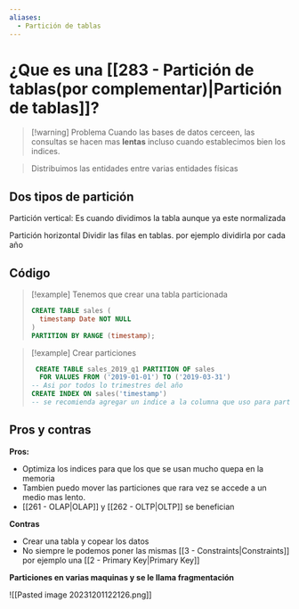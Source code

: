 ```yaml
---
aliases:
  - Partición de tablas
---
```

# ¿Que es una [[283 - Partición de tablas(por complementar)|Partición de tablas]]?

>[!warning] Problema
>Cuando las bases de datos cerceen, las consultas se hacen mas **lentas** incluso cuando establecimos bien los indices. 


> Distribuimos las entidades entre varias entidades físicas

## Dos tipos de partición

Partición vertical: Es cuando dividimos la tabla aunque ya este normalizada

Partición horizontal
Dividir las filas en tablas. por ejemplo dividirla por cada año

## Código

>[!example] Tenemos que crear una tabla particionada
>```SQL
> CREATE TABLE sales (
>	timestamp Date NOT NULL
>)
> PARTITION BY RANGE (timestamp); 


>[!example] Crear particiones
> ```SQL
>  CREATE TABLE sales_2019_q1 PARTITION OF sales
>	FOR VALUES FROM ('2019-01-01') TO ('2019-03-31')
> -- Asi por todos lo trimestres del año
> CREATE INDEX ON sales('timestamp')
> -- se recomienda agregar un indice a la columna que uso para particionar

## Pros y contras 

**Pros:**
- Optimiza los indices para que los que se usan mucho quepa en la memoria
- Tambien puedo mover las particiones que rara vez se accede a un medio mas lento.
- [[261 - OLAP|OLAP]] y [[262 - OLTP|OLTP]] se benefician

**Contras**
- Crear una tabla y copear los datos
- No siempre le podemos poner las mismas [[3 - Constraints|Constraints]] por ejemplo una [[2 - Primary Key|Primary Key]]

**Particiones en varias maquinas y se le llama fragmentación**

![[Pasted image 20231201122126.png]]

